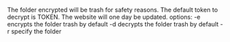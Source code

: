 The folder encrypted will be trash for safety reasons.
The default token to decrypt is TOKEN.
The website will one day be updated.
options:
    -e encrypts the folder trash by default
    -d decrypts the folder trash by default
    -r specify the folder
